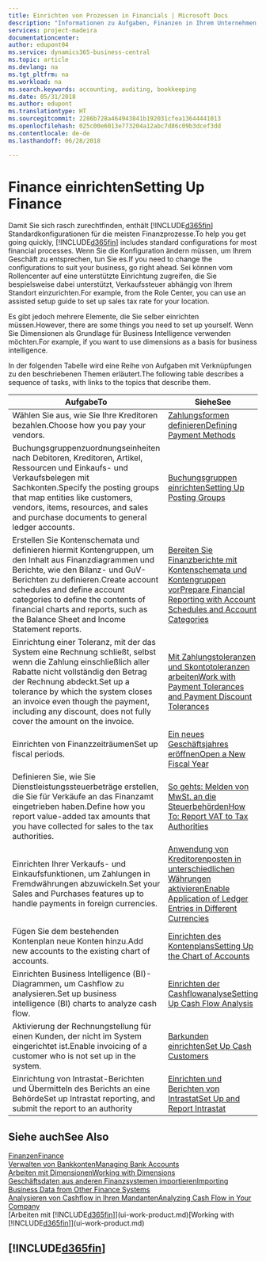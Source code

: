 ```yaml
---
title: Einrichten von Prozessen in Financials | Microsoft Docs
description: "Informationen zu Aufgaben, Finanzen in Ihrem Unternehmen einzurichten, um Ihrer Buchhaltung, oder Buchhaltungsanforderungen Prüfungen zu entsprechen."
services: project-madeira
documentationcenter: 
author: edupont04
ms.service: dynamics365-business-central
ms.topic: article
ms.devlang: na
ms.tgt_pltfrm: na
ms.workload: na
ms.search.keywords: accounting, auditing, bookkeeping
ms.date: 05/31/2018
ms.author: edupont
ms.translationtype: HT
ms.sourcegitcommit: 2286b728a464943841b192031cfea13644441013
ms.openlocfilehash: 025c00e6013e773204a12abc7d86c09b3dcef3dd
ms.contentlocale: de-de
ms.lasthandoff: 06/28/2018

---
```

# <a name="setting-up-finance"></a><span data-ttu-id="9b830-103">Finance einrichten</span><span class="sxs-lookup"><span data-stu-id="9b830-103">Setting Up Finance</span></span>
<span data-ttu-id="9b830-104">Damit Sie sich rasch zurechtfinden, enthält [!INCLUDE[d365fin](includes/d365fin_md.md)] Standardkonfigurationen für die meisten Finanzprozesse.</span><span class="sxs-lookup"><span data-stu-id="9b830-104">To help you get going quickly, [!INCLUDE[d365fin](includes/d365fin_md.md)] includes standard configurations for most financial processes.</span></span> <span data-ttu-id="9b830-105">Wenn Sie die Konfiguration ändern müssen, um Ihrem Geschäft zu entsprechen, tun Sie es.</span><span class="sxs-lookup"><span data-stu-id="9b830-105">If you need to change the configurations to suit your business, go right ahead.</span></span> <span data-ttu-id="9b830-106">Sei können vom Rollencenter auf eine unterstützte Einrichtung zugreifen, die Sie bespielsweise dabei unterstützt, Verkaufssteuer abhängig von Ihrem Standort einzurichten.</span><span class="sxs-lookup"><span data-stu-id="9b830-106">For example, from the Role Center, you can use an assisted setup guide to set up sales tax rate for your location.</span></span>  

<span data-ttu-id="9b830-107">Es gibt jedoch mehrere Elemente, die Sie selber einrichten müssen.</span><span class="sxs-lookup"><span data-stu-id="9b830-107">However, there are some things you need to set up yourself.</span></span> <span data-ttu-id="9b830-108">Wenn Sie Dimensionen als Grundlage für Business Intelligence verwenden möchten.</span><span class="sxs-lookup"><span data-stu-id="9b830-108">For example, if you want to use dimensions as a basis for business intelligence.</span></span>  

<span data-ttu-id="9b830-109">In der folgenden Tabelle wird eine Reihe von Aufgaben mit Verknüpfungen zu den beschriebenen Themen erläutert.</span><span class="sxs-lookup"><span data-stu-id="9b830-109">The following table describes a sequence of tasks, with links to the topics that describe them.</span></span>

| <span data-ttu-id="9b830-110">Aufgabe</span><span class="sxs-lookup"><span data-stu-id="9b830-110">To</span></span> | <span data-ttu-id="9b830-111">Siehe</span><span class="sxs-lookup"><span data-stu-id="9b830-111">See</span></span> |
| --- | --- |
| <span data-ttu-id="9b830-112">Wählen Sie aus, wie Sie Ihre Kreditoren bezahlen.</span><span class="sxs-lookup"><span data-stu-id="9b830-112">Choose how you pay your vendors.</span></span> |[<span data-ttu-id="9b830-113">Zahlungsformen definieren</span><span class="sxs-lookup"><span data-stu-id="9b830-113">Defining Payment Methods</span></span>](finance-payment-methods.md) |
| <span data-ttu-id="9b830-114">Buchungsgruppenzuordnungseinheiten nach Debitoren, Kreditoren, Artikel, Ressourcen und Einkaufs- und Verkaufsbelegen mit Sachkonten.</span><span class="sxs-lookup"><span data-stu-id="9b830-114">Specify the posting groups that map entities like customers, vendors, items, resources, and sales and purchase documents to general ledger accounts.</span></span> |[<span data-ttu-id="9b830-115">Buchungsgruppen einrichten</span><span class="sxs-lookup"><span data-stu-id="9b830-115">Setting Up Posting Groups</span></span>](finance-posting-groups.md)|
|<span data-ttu-id="9b830-116">Erstellen Sie Kontenschemata und definieren hiermit Kontengruppen, um den Inhalt aus Finanzdiagrammen und Berichte, wie den Bilanz- und GuV-Berichten zu definieren.</span><span class="sxs-lookup"><span data-stu-id="9b830-116">Create account schedules and define account categories to define the contents of financial charts and reports, such as the Balance Sheet and Income Statement reports.</span></span>|[<span data-ttu-id="9b830-117">Bereiten Sie Finanzberichte mit Kontenschemata und Kontengruppen vor</span><span class="sxs-lookup"><span data-stu-id="9b830-117">Prepare Financial Reporting with Account Schedules and Account Categories</span></span>](bi-how-work-account-schedule.md)|
|<span data-ttu-id="9b830-118">Einrichtung einer Toleranz, mit der das System eine Rechnung schließt, selbst wenn die Zahlung einschließlich aller Rabatte nicht vollständig den Betrag der Rechnung abdeckt.</span><span class="sxs-lookup"><span data-stu-id="9b830-118">Set up a tolerance by which the system closes an invoice even though the payment, including any discount, does not fully cover the amount on the invoice.</span></span>|[<span data-ttu-id="9b830-119">Mit Zahlungstoleranzen und Skontotoleranzen arbeiten</span><span class="sxs-lookup"><span data-stu-id="9b830-119">Work with Payment Tolerances and Payment Discount Tolerances</span></span>](finance-payment-tolerance-and-payment-discount-tolerance.md)|
| <span data-ttu-id="9b830-120">Einrichten von Finanzzeiträumen</span><span class="sxs-lookup"><span data-stu-id="9b830-120">Set up fiscal periods.</span></span> |[<span data-ttu-id="9b830-121">Ein neues Geschäftsjahres eröffnen</span><span class="sxs-lookup"><span data-stu-id="9b830-121">Open a New Fiscal Year</span></span>](finance-how-open-new-fiscal-year.md) |
| <span data-ttu-id="9b830-122">Definieren Sie, wie Sie Dienstleistungssteuerbeträge erstellen, die Sie für Verkäufe an das Finanzamt eingetrieben haben.</span><span class="sxs-lookup"><span data-stu-id="9b830-122">Define how you report value-added tax amounts that you have collected for sales to the tax authorities.</span></span> |[<span data-ttu-id="9b830-123">So gehts: Melden von MwSt. an die Steuerbehörden</span><span class="sxs-lookup"><span data-stu-id="9b830-123">How To: Report VAT to Tax Authorities</span></span>](finance-how-report-vat.md)|
| <span data-ttu-id="9b830-124">Einrichten Ihrer Verkaufs- und Einkaufsfunktionen, um Zahlungen in Fremdwährungen abzuwickeln.</span><span class="sxs-lookup"><span data-stu-id="9b830-124">Set your Sales and Purchases features up to handle payments in foreign currencies.</span></span>|[<span data-ttu-id="9b830-125">Anwendung von Kreditorenposten in unterschiedlichen Währungen aktivieren</span><span class="sxs-lookup"><span data-stu-id="9b830-125">Enable Application of Ledger Entries in Different Currencies</span></span>](finance-how-enable-application-ledger-entries-different-currencies.md)
| <span data-ttu-id="9b830-126">Fügen Sie dem bestehenden Kontenplan neue Konten hinzu.</span><span class="sxs-lookup"><span data-stu-id="9b830-126">Add new accounts to the existing chart of accounts.</span></span> |[<span data-ttu-id="9b830-127">Einrichten des Kontenplans</span><span class="sxs-lookup"><span data-stu-id="9b830-127">Setting Up the Chart of Accounts</span></span>](finance-setup-chart-accounts.md) |
| <span data-ttu-id="9b830-128">Einrichten Business Intelligence (BI)- Diagrammen, um Cashflow zu analysieren.</span><span class="sxs-lookup"><span data-stu-id="9b830-128">Set up business intelligence (BI) charts to analyze cash flow.</span></span> |[<span data-ttu-id="9b830-129">Einrichten der Cashflowanalyse</span><span class="sxs-lookup"><span data-stu-id="9b830-129">Setting Up Cash Flow Analysis</span></span>](finance-setup-cash-flow-analyses.md) |
|<span data-ttu-id="9b830-130">Aktivierung der Rechnungstellung für einen Kunden, der nicht im System eingerichtet ist.</span><span class="sxs-lookup"><span data-stu-id="9b830-130">Enable invoicing of a customer who is not set up in the system.</span></span>|[<span data-ttu-id="9b830-131">Barkunden einrichten</span><span class="sxs-lookup"><span data-stu-id="9b830-131">Set Up Cash Customers</span></span>](finance-how-to-set-up-cash-customers.md)|
| <span data-ttu-id="9b830-132">Einrichtung von Intrastat-Berichten und Übermitteln des Berichts an eine Behörde</span><span class="sxs-lookup"><span data-stu-id="9b830-132">Set up Intrastat reporting, and submit the report to an authority</span></span> | [<span data-ttu-id="9b830-133">Einrichten und Berichten von Intrastat</span><span class="sxs-lookup"><span data-stu-id="9b830-133">Set Up and Report Intrastat</span></span>](finance-how-setup-report-intrastat.md)|

## <a name="see-also"></a><span data-ttu-id="9b830-134">Siehe auch</span><span class="sxs-lookup"><span data-stu-id="9b830-134">See Also</span></span>
[<span data-ttu-id="9b830-135">Finanzen</span><span class="sxs-lookup"><span data-stu-id="9b830-135">Finance</span></span>](finance.md)  
[<span data-ttu-id="9b830-136">Verwalten von Bankkonten</span><span class="sxs-lookup"><span data-stu-id="9b830-136">Managing Bank Accounts</span></span>](bank-manage-bank-accounts.md)  
[<span data-ttu-id="9b830-137">Arbeiten mit Dimensionen</span><span class="sxs-lookup"><span data-stu-id="9b830-137">Working with Dimensions</span></span>](finance-dimensions.md)  
[<span data-ttu-id="9b830-138">Geschäftsdaten aus anderen Finanzsystemen importieren</span><span class="sxs-lookup"><span data-stu-id="9b830-138">Importing Business Data from Other Finance Systems</span></span>](across-import-data-configuration-packages.md)  
[<span data-ttu-id="9b830-139">Analysieren von Cashflow in Ihren Mandanten</span><span class="sxs-lookup"><span data-stu-id="9b830-139">Analyzing Cash Flow in Your Company</span></span>](finance-analyze-cash-flow.md)  
<span data-ttu-id="9b830-140">[Arbeiten mit [!INCLUDE[d365fin](includes/d365fin_md.md)]](ui-work-product.md)</span><span class="sxs-lookup"><span data-stu-id="9b830-140">[Working with [!INCLUDE[d365fin](includes/d365fin_md.md)]](ui-work-product.md)</span></span>  

## [!INCLUDE[d365fin](includes/free_trial_md.md)]  
 

